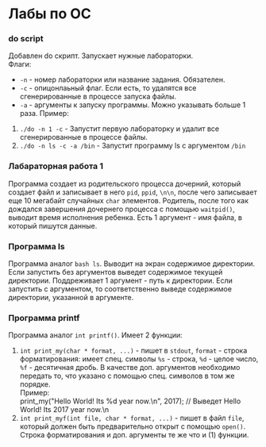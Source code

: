 # Лабы по ОС
### do script
Добавлен do скрипт. Запускает нужные лабораторки.  
Флаги:
* `-n` - номер лабораторки или название задания. Обязателен.
* `-c` - опицонлаьный флаг. Если есть, то удалятся все сгенерированные в процессе запуска файлы.
* `-a` - аргументы к запуску программы. Можно указывать больше 1 раза.
Пример:  
1. `./do -n 1 -c` - Запустит первую лабораторку и удалит все сгенерированные в процессе файлы.
2. `./do -n ls -c -a /bin` - Запустит программу ls c аргументом `/bin`
### Лабараторная работа 1
Программа создает из родительского процесса дочерний, который создает файл и записывает в него `pid`, `ppid`, `\n\n`, после чего записывает еще 10 мегабайт случайных `char` элементов. Родитель, после того как дождался завершения дочернего процесса с помощью `waitpid()`,  выводит время исполнения ребенка. Есть 1 аргумент - имя файла, в который пишутся данные.
### Программа ls
Программа аналог `bash ls`. Выводит на экран содержимое директории. Если запустить без аргументов выведет содержимое текущей директории. Поддреживает 1 аргумент - путь к директории. Если запустить с аргументом, то соответственно выведе содержимое директории, указанной в аргументе.
### Программа printf
Программа аналог `int printf()`. Имеет 2 функции:  
1. `int print_my(char * format, ...)` - пишет в `stdout`, `format` - строка форматирования: имеет спец. символы `%s` - строка, `%d` - целое число, `%f` - десятичная дробь. В качестве доп. аргументов необходимо передать то, что указано с помощью спец. символов в том же порядке.  
Пример:  
    print_my("Hello World! Its %d year now.\n", 2017); // Выведет Hello World! Its 2017 year now.\n
2. `int print_myf(int file, char * format, ...)` - пишет в файл `file`, который должен быть предварительно открыт с помощью `open()`. Строка форматирования и доп. аргументы те же что и (1) функции.